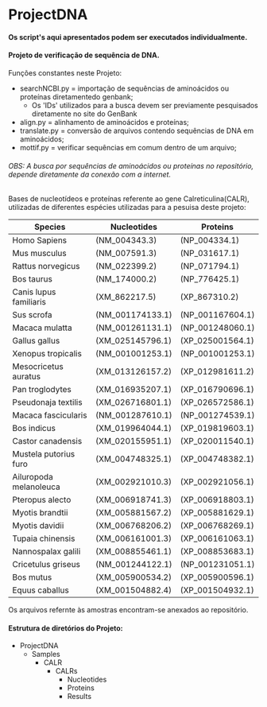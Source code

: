 # ProjectDNA

#### Os script's aqui apresentados podem ser executados individualmente.

#### Projeto de verificação de sequência de DNA.
Funções constantes neste Projeto:<br>
* searchNCBI.py = importação de sequências de aminoácidos ou proteínas diretamentedo genbank;
    *  Os 'IDs' utilizados para a busca devem ser previamente pesquisados diretamente no site do GenBank
* align.py = alinhamento de aminoácidos e proteínas;
* translate.py = conversão de arquivos contendo sequências de DNA em aminoácidos; 
* mottif.py = verificar sequências em comum dentro de um arquivo;

###### OBS: A busca por sequências de aminoácidos ou proteínas no repositório, depende diretamente da conexão com a internet.

Bases de nucleotídeos e proteínas referente ao gene Calreticulina(CALR), utilizadas de diferentes espécies utilizadas para a pesuisa deste projeto:

Species  | Nucleotides  | Proteins
--------- | ------ | -----
Homo Sapiens|(NM_004343.3)  | (NP_004334.1)
Mus musculus           | (NM_007591.3)    | (NP_031617.1)
Rattus norvegicus      | (NM_022399.2)    | (NP_071794.1)
Bos taurus             | (NM_174000.2)    | (NP_776425.1)
Canis lupus familiaris | (XM_862217.5)    | (XP_867310.2)
Sus scrofa             | (NM_001174133.1) | (NP_001167604.1)
Macaca mulatta         | (NM_001261131.1) | (NP_001248060.1)
Gallus gallus          | (XM_025145796.1) | (XP_025001564.1)
Xenopus tropicalis     | (NM_001001253.1) | (NP_001001253.1)
Mesocricetus auratus   | (XM_013126157.2) | (XP_012981611.2)
Pan troglodytes        | (XM_016935207.1) | (XP_016790696.1)
Pseudonaja textilis    | (XM_026716801.1) | (XP_026572586.1)
Macaca fascicularis    | (NM_001287610.1) | (NP_001274539.1)
Bos indicus            | (XM_019964044.1) | (XP_019819603.1)
Castor canadensis      | (XM_020155951.1) | (XP_020011540.1)
Mustela putorius furo  | (XM_004748325.1) | (XP_004748382.1)
Ailuropoda melanoleuca | (XM_002921010.3) | (XP_002921056.1)
Pteropus alecto        | (XM_006918741.3) | (XP_006918803.1)
Myotis brandtii        | (XM_005881567.2) | (XP_005881629.1)
Myotis davidii         | (XM_006768206.2) | (XP_006768269.1)
Tupaia chinensis       | (XM_006161001.3) | (XP_006161063.1)
Nannospalax galili     | (XM_008855461.1) | (XP_008853683.1)
Cricetulus griseus     | (NM_001244122.1) | (NP_001231051.1)
Bos mutus              | (XM_005900534.2) | (XP_005900596.1)
Equus caballus         | (XM_001504882.4) | (XP_001504932.1)

 Os arquivos refernte às amostras encontram-se anexados ao repositório.
 
 #### Estrutura de diretórios do Projeto:
  * ProjectDNA
    * Samples
        * CALR
            * CALRs
                * Nucleotides
                * Proteins
                * Results
  
